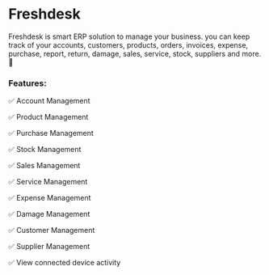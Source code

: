 # Freshdesk

Freshdesk is smart ERP solution to manage your business. you can keep track of your accounts, customers, products, orders, invoices, expense, purchase, report, return, damage, sales, service, stock, suppliers and more. 🚀

### **Features:** 

✅ Account Management

✅ Product Management

✅ Purchase Management

✅ Stock Management

✅ Sales Management

✅ Service Management

✅ Expense Management

✅ Damage Management

✅ Customer Management

✅ Supplier Management

✅ View connected device activity 

